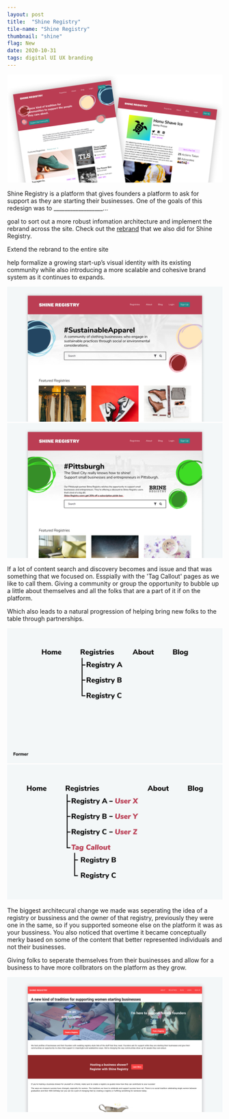 ```yaml
---
layout: post
title:  "Shine Registry"
tile-name: "Shine Registry"
thumbnail: "shine"
flag: New
date: 2020-10-31
tags: digital UI UX branding
---
```


<div class="grid-x grid-margin-x grid-padding-y">
  <div class="cell">
    <img src="../img/shineregistry/shine-hero.png" alt="Shine Registry's home page and a sample registry page">
  </div>
</div>

Shine Registry is a platform that gives founders a platform to ask for support as they are starting their businesses. One of the goals of this redesign was to __________________...

goal to sort out a more robust infomation architecture and implement the rebrand across the site. Check out the <a href="{% link _projects/shineregistrybrand.markdown %}">rebrand</a> that we also did for Shine Registry.

Extend the rebrand to the entire site

 help formalize a growing start-up’s visual identity with its existing community while also introducing a more scalable and cohesive brand system as it continues to expands.


 <div class="grid-x grid-margin-x grid-padding-y">
   <div class="cell">
     <img src="../img/shineregistry/tag-callout.jpg" alt="Tag callout page recognizing SustainableApparel">
   </div>
   <div class="cell">
     <img src="../img/shineregistry/pittsburgh-sponsored.jpg" alt="Sponsored tag callout page for Pittsburgh">
   </div>
 </div>

If a lot of content search and discovery becomes and issue and that was something that we focused on. Esspially with the 'Tag Callout' pages as we like to call them. Giving a community or group the opportunity to bubble up a little about themselves and all the folks that are a part of it if on the platform.

Which also leads to a natural progression of helping bring new folks to the table through partnerships.

<div class="grid-x grid-margin-x grid-padding-y">
  <div class="cell medium-6">
    <img src="../img/shineregistry/info-arch-former.jpg" alt="Former information architecture">
  </div>
  <div class="cell medium-6">
    <img src="../img/shineregistry/info-arch.jpg" alt="Information architecture">
  </div>
</div>

The biggest architecural change we made was seperating the idea of a registry or bussiness and the owner of that registry, previously they were one in the same, so if you supported someone else on the platform it was as your bussiness. You also noticed that overtime it became conceptually merky based on some of the content that better represented individuals and not their businesses.

Giving folks to seperate themselves from their businesses and allow for a business to have more collbrators on the platform as they grow.

<img src="../img/shineregistry/former-site.jpg" alt="Shine Registry's former home page">

<!-- simple design system -->
